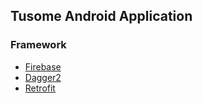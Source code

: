 ## Tusome Android Application
### Framework
* [Firebase](https://firebase.com)
* [Dagger2](http://google.com/dagger2)
* [Retrofit](http://square.com/retrofit)
